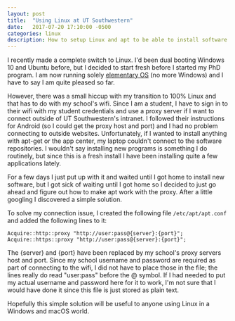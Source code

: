```yaml
---
layout: post
title:  "Using Linux at UT Southwestern"
date:   2017-07-20 17:10:00 -0500
categories: linux
description: How to setup Linux and apt to be able to install software through the UT Southwestern proxy
---
```

I recently made a complete switch to Linux. I'd been dual booting Windows 10 and Ubuntu before, but I decided to start fresh before I started my PhD program. I am now running solely [elementary OS](https://elementary.io/) (no more Windows) and I have to say I am quite pleased so far.

However, there was a small hiccup with my transition to 100% Linux and that has to do with my school's wifi. Since I am a student, I have to sign in to their wifi with my student credentials and use a proxy server if I want to connect outside of UT Southwestern's intranet. I followed their instructions for Android (so I could get the proxy host and port) and I had no problem connecting to outside websites. Unfortunately, if I wanted to install anything with apt-get or the app center, my laptop couldn't connect to the software repositories. I wouldn't say installing new programs is something I do routinely, but since this is a fresh install I have been installing quite a few applications lately.

For a few days I just put up with it and waited until I got home to install new software, but I got sick of waiting until I got home so I decided to just go ahead and figure out how to make apt work with the proxy. After a little googling I discovered a simple solution.

To solve my connection issue, I created the following file ```/etc/apt/apt.conf``` and added the following lines to it:
```
Acquire::http::proxy "http://user:pass@{server}:{port}";
Acquire::https::proxy "http://user:pass@{server}:{port}";
```
The {server} and {port} have been replaced by my school's proxy servers host and port. Since my school username and password are required as part of connecting to the wifi, I did not have to place those in the file; the lines really do read "user:pass" before the @ symbol. If I had needed to put my actual username and password here for it to work, I'm not sure that I would have done it since this file is just stored as plain text.

Hopefully this simple solution will be useful to anyone using Linux in a Windows and macOS world.


